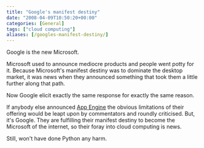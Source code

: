 ```yaml
---
title: "Google's manifest destiny"
date: "2008-04-09T10:50:20+00:00"
categories: [General]
tags: ["cloud computing"]
aliases: [/googles-manifest-destiny/]
---
```


Google is the new Microsoft.

Microsoft used to announce mediocre products and people went potty for it. Because Microsoft's manifest destiny was to dominate the desktop market, it was news when they announced something that took them a little further along that path.

Now Google elicit exactly the same response for exactly the same reason.

If anybody else announced [App Engine](https://appengine.google.com/) the obvious limitations of their offering would be leapt upon by commentators and roundly criticised. But, it's Google. They are fulfilling their manifest destiny to become the Microsoft of the internet, so their foray into cloud computing is news.

Still, won't have done Python any harm.

